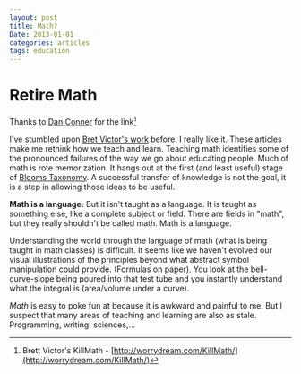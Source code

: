 ```yaml
---
layout: post
title: Math?
Date: 2013-01-01
categories: articles
tags: education
--- 
```


# Retire Math

Thanks to [Dan Conner](http://danmarvelo.us/) for the link[^1]

I've stumbled upon [Bret Victor's work](http://worrydream.com) before. I really like it. These articles make me rethink how we teach and learn. Teaching math identifies some of the pronounced failures of the way we go about educating people. Much of math is rote memorization. It hangs out at the first (and least useful) stage of [Blooms Taxonomy](http://en.wikipedia.org/wiki/Bloom's_Taxonomy). A successful transfer of knowledge is not the goal, it is a step in allowing those ideas to be useful. 

**Math is a language.** But it isn't taught as a language. It is taught as something else, like a complete subject or field. There are fields in "math", but they really shouldn't be called math. Math is a language. 

Understanding the world through the language of math (what is being taught in math classes) is difficult. It seems like we haven't evolved our visual illustrations of the principles beyond what abstract symbol manipulation could provide. (Formulas on paper). You look at the bell-curve-slope being poured into that test tube and you instantly understand what the integral is (area/volume under a curve). 

*Math* is easy to poke fun at because it is awkward and painful to me. But I suspect that many areas of teaching and learning are also as stale. Programming, writing, sciences,... 

[^1]: Brett Victor's KillMath - [http://worrydream.com/KillMath/](http://worrydream.com/KillMath/)
